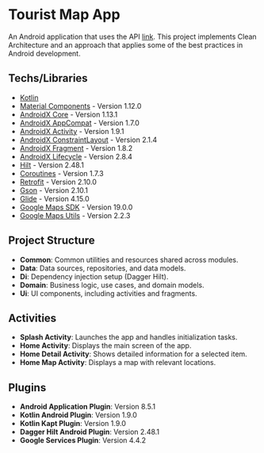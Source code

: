# Tourist Map App

An Android application that uses the API [link](http://demo7832319.mockable.io/touristplaces). This project implements Clean Architecture and an approach that applies some of the best practices in Android development.

## Techs/Libraries

- [Kotlin](https://developer.android.com/kotlin)
- [Material Components](https://github.com/material-components/material-components-android) - Version 1.12.0
- [AndroidX Core](https://developer.android.com/jetpack/androidx) - Version 1.13.1
- [AndroidX AppCompat](https://developer.android.com/jetpack/androidx/releases/appcompat) - Version 1.7.0
- [AndroidX Activity](https://developer.android.com/jetpack/androidx/releases/activity) - Version 1.9.1
- [AndroidX ConstraintLayout](https://developer.android.com/jetpack/androidx/releases/constraintlayout) - Version 2.1.4
- [AndroidX Fragment](https://developer.android.com/jetpack/androidx/releases/fragment) - Version 1.8.2
- [AndroidX Lifecycle](https://developer.android.com/jetpack/androidx/releases/lifecycle) - Version 2.8.4
- [Hilt](https://dagger.dev/hilt/) - Version 2.48.1
- [Coroutines](https://kotlinlang.org/docs/coroutines-overview.html) - Version 1.7.3
- [Retrofit](https://square.github.io/retrofit/) - Version 2.10.0
- [Gson](https://github.com/google/gson) - Version 2.10.1
- [Glide](https://github.com/bumptech/glide) - Version 4.15.0
- [Google Maps SDK](https://developers.google.com/maps/documentation/android-sdk) - Version 19.0.0
- [Google Maps Utils](https://developers.google.com/maps/documentation/android-sdk/utility) - Version 2.2.3

## Project Structure

- **Common**: Common utilities and resources shared across modules.
- **Data**: Data sources, repositories, and data models.
- **Di**: Dependency injection setup (Dagger Hilt).
- **Domain**: Business logic, use cases, and domain models.
- **Ui**: UI components, including activities and fragments.

## Activities

- **Splash Activity**: Launches the app and handles initialization tasks.
- **Home Activity**: Displays the main screen of the app.
- **Home Detail Activity**: Shows detailed information for a selected item.
- **Home Map Activity**: Displays a map with relevant locations.

## Plugins

- **Android Application Plugin**: Version 8.5.1
- **Kotlin Android Plugin**: Version 1.9.0
- **Kotlin Kapt Plugin**: Version 1.9.0
- **Dagger Hilt Android Plugin**: Version 2.48.1
- **Google Services Plugin**: Version 4.4.2